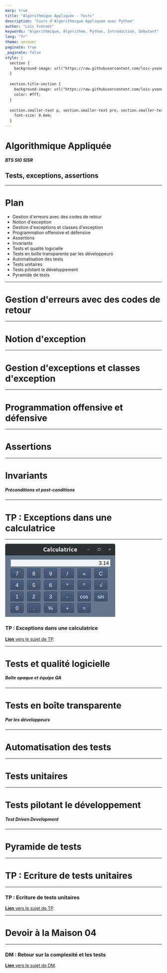 ```yaml
---
marp: true
title: "Algorithmique Appliquée - Tests"
description: "Cours d'Algorithmique Appliquée avec Python"
author: "Loïc Yvonnet"
keywords: "Algorithmique, Algorithme, Python, Introduction, Débutant"
lang: "fr"
theme: uncover
paginate: true
_paginate: false
style: |
  section {
    background-image: url("https://raw.githubusercontent.com/loic-yvonnet/algo-appliquee/master/assets/bg_normal.jpg");
  }

  section.title-section {
    background-image: url("https://raw.githubusercontent.com/loic-yvonnet/algo-appliquee/master/assets/bg_title.jpg");
    color: #fff;
  }

  section.smaller-text p, section.smaller-text pre, section.smaller-text ul, section.smaller-text table {
    font-size: 0.6em;
  }
---
```


<!-- _class: title-section -->


# <!--fit--> Algorithmique Appliquée

##### BTS SIO SISR

## Tests, exceptions, assertions


<!-- On commence les choses sérieuses ! -->

---

<!-- _class: smaller-text -->

# Plan

- Gestion d'erreurs avec des codes de retour
- Notion d'exception
- Gestion d'exceptions et classes d'exception
- Programmation offensive et défensive
- Assertions
- Invariants
- Tests et qualité logicielle
- Tests en boîte transparente par les développeurs
- Automatisation des tests
- Tests unitaires
- Tests pilotant le développement
- Pyramide de tests

---

<!-- _class: title-section -->

# <!--fit--> Gestion d'erreurs avec des codes de retour

---

<!-- _class: title-section -->

# Notion d'exception

---

<!-- _class: title-section -->

# <!--fit--> Gestion d'exceptions et classes d'exception

---

<!-- _class: title-section -->

# <!--fit--> Programmation offensive et défensive

---

<!-- _class: title-section -->

# Assertions

---

<!-- _class: title-section -->

# Invariants

##### Préconditions et post-conditions

---

<!-- _class: title-section -->

# TP : Exceptions dans une calculatrice

---

![bg right:40% 90%](./assets/calculatrice.png)

### TP : Exceptions dans une calculatrice

[**Lien** vers le sujet de TP](./tp-12-exceptions-calculatrice.html).

---

<!-- _class: title-section -->

# <!--fit--> Tests et qualité logicielle

##### Boîte opaque et équipe QA

---

<!-- _class: title-section -->

# <!--fit--> Tests en boîte transparente

##### Par les développeurs

---

<!-- _class: title-section -->

# <!--fit--> Automatisation des tests

---

<!-- _class: title-section -->

# Tests unitaires

---

<!-- _class: title-section -->

# <!--fit--> Tests pilotant le développement 

##### Test Driven Development

---

<!-- _class: title-section -->

# <!--fit--> Pyramide de tests

---

<!-- _class: title-section -->

# TP : Ecriture de tests unitaires

---

### TP : Ecriture de tests unitaires

[**Lien** vers le sujet de TP](./tp-13-tests-u.html).

---

<!-- _class: title-section -->

# Devoir à la Maison 04

---

### DM : Retour sur la complexité et les tests

[**Lien** vers le sujet de DM](./dm-04.html).
